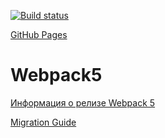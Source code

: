 [![Build status](https://ci.appveyor.com/api/projects/status/x6s4g073yh09kuff?svg=true)](https://ci.appveyor.com/project/Niksel00/ahj-env-1-l7smg)

[GitHub Pages](https://niksel00.github.io/ahj-env-1/)

# Webpack5

[Информация о релизе Webpack 5](https://webpack.js.org/blog/2020-10-10-webpack-5-release/)

[Migration Guide](https://webpack.js.org/migrate/5/)
